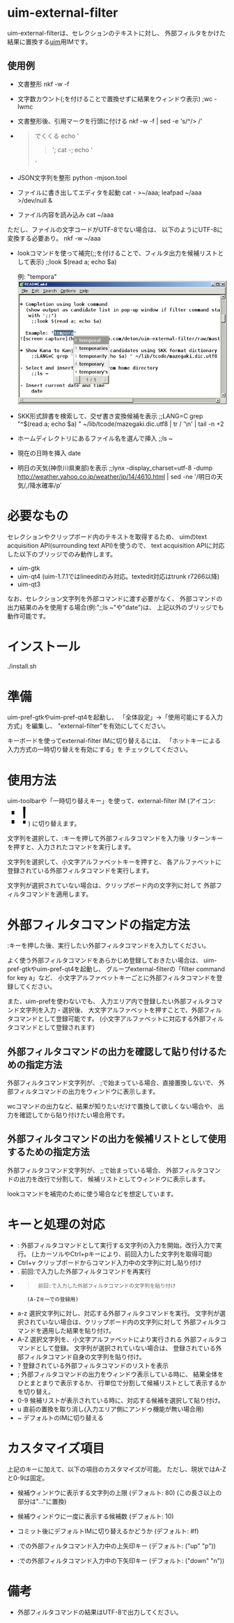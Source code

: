 uim-external-filter
===================

uim-external-filterは、セレクションのテキストに対し、
外部フィルタをかけた結果に置換する[uim](http://code.google.com/p/uim/)用IMです。

使用例
------

+ 文書整形
    nkf -w -f

+ 文字数カウント(;を付けることで置換せずに結果をウィンドウ表示)
    ;wc -lwmc

+ 文書整形後、引用マークを行頭に付ける
    nkf -w -f | sed -e 's/^/> /'

+ <blockquote>でくくる
    echo '<blockquote>'; cat -; echo '</blockquote>'

+ JSON文字列を整形
    python -mjson.tool

+ ファイルに書き出してエディタを起動
    cat - >~/aaa; leafpad ~/aaa >/dev/null &

- ファイル内容を読み込み
    cat ~/aaa

ただし、ファイルの文字コードがUTF-8でない場合は、
以下のようにUTF-8に変換する必要あり。
    nkf -w ~/aaa

+ lookコマンドを使って補完(;;を付けることで、フィルタ出力を候補リストとして表示)
    ;;look $(read a; echo $a)

  例: "tempora"
![表示例](https://github.com/deton/uim-external-filter/raw/master/external-filter-capture.png)

+ SKK形式辞書を検索して、交ぜ書き変換候補を表示
    ;;LANG=C grep "^$(read a; echo $a) " ~/lib/tcode/mazegaki.dic.utf8 | tr / '\n' | tail -n +2

- ホームディレクトリにあるファイル名を選んで挿入
    ;;ls ~

- 現在の日時を挿入
    date

- 明日の天気(神奈川県東部)を表示
    ;;lynx -display_charset=utf-8 -dump http://weather.yahoo.co.jp/weather/jp/14/4610.html | sed -ne '/明日の天気/,/降水確率/p'

必要なもの
==========

セレクションやクリップボード内のテキストを取得するため、
uimのtext acquisition API(surrounding text API)を使うので、
text acquisition APIに対応した以下のブリッジでのみ動作します。

  * uim-gtk
  * uim-qt4 (uim-1.7.1ではlineeditのみ対応。textedit対応はtrunk r7266以降)
  * uim-qt3

なお、セレクション文字列を外部コマンドに渡す必要がなく、
外部コマンドの出力結果のみを使用する場合(例:";;ls ~"や"date")は、
上記以外のブリッジでも動作可能です。

インストール
============

./install.sh

準備
====

uim-pref-gtkやuim-pref-qt4を起動し、
「全体設定」→「使用可能にする入力方式」を編集し、
"external-filter"を有効にしてください。

キーボードを使ってexternal-filter IMに切り替えるには、
「ホットキーによる入力方式の一時切り替えを有効にする」を
チェックしてください。

使用方法
========

uim-toolbarや「一時切り替えキー」を使って、external-filter IM
(アイコン: ![アイコン](https://github.com/deton/uim-external-filter/raw/master/pixmaps/external-filter.png))
に切り替えます。

文字列を選択して、:キーを押して外部フィルタコマンドを入力後
リターンキーを押すと、入力されたコマンドを実行します。

文字列を選択して、小文字アルファベットキーを押すと、
各アルファベットに登録されている外部フィルタコマンドを実行します。

文字列が選択されていない場合は、クリップボード内の文字列に対して
外部フィルタコマンドを適用します。

外部フィルタコマンドの指定方法
==============================

:キーを押した後、実行したい外部フィルタコマンドを入力してください。

よく使う外部フィルタコマンドをあらかじめ登録しておきたい場合は、
uim-pref-gtkやuim-pref-qt4を起動し、
グループexternal-filterの「filter command for key a」など、
小文字アルファベットキーごとに外部フィルタコマンドを登録してください。

また、uim-prefを使わないでも、
入力エリア内で登録したい外部フィルタコマンド文字列を入力・選択後、
大文字アルファベットを押すことで、外部フィルタコマンドとして登録可能です。
(小文字アルファベットに対応する外部フィルタコマンドとして登録されます)

外部フィルタコマンドの出力を確認して貼り付けるための指定方法
------------------------------------------------------------

外部フィルタコマンド文字列が、
;で始まっている場合、直接置換しないで、
外部フィルタコマンドの出力をウィンドウに表示します。

wcコマンドの出力など、結果が知りたいだけで置換して欲しくない場合や、
出力を確認してから貼り付けたい場合用です。

外部フィルタコマンドの出力を候補リストとして使用するための指定方法
------------------------------------------------------------------

外部フィルタコマンド文字列が、
;;で始まっている場合、
外部フィルタコマンドの出力を改行で分割して、
候補リストとしてウィンドウに表示します。

lookコマンドを補完のために使う場合などを想定しています。

キーと処理の対応
================

* :      外部フィルタコマンドとして実行する文字列の入力を開始。改行入力で実行。
         (上カーソルやCtrl+pキーにより、前回入力した文字列を取得可能)
* Ctrl+v クリップボードからコマンド入力中の文字列に対し貼り付け
* .      前回:で入力した外部フィルタコマンドを再実行
* >      前回:で入力した外部フィルタコマンドの文字列を貼り付け
         (A-Zキーでの登録用)
* a-z    選択文字列に対し、対応する外部フィルタコマンドを実行。
         文字列が選択されていない場合は、クリップボード内の文字列に対して
         外部フィルタコマンドを適用した結果を貼り付け。
* A-Z    選択文字列を、小文字アルファベットにより実行される
         外部フィルタコマンドとして登録。
         文字列が選択されていない場合は、
	 登録されている外部フィルタコマンド自身の文字列を貼り付け。
* ?      登録されている外部フィルタコマンドのリストを表示
* ;      外部フィルタコマンドの出力をウィンドウ表示している時に、
         結果全体をひとまとまりで表示するか、
         行単位で分割して候補リストとして表示するかを切り替え。
* 0-9    候補リストが表示されている時に、対応する候補を選択して貼り付け。
* u      直前の置換を取り消し(入力エリア側にアンドゥ機能が無い場合用)
* ~      デフォルトのIMに切り替える

カスタマイズ項目
================

上記のキーに加えて、以下の項目のカスタマイズが可能。
ただし、現状ではA-Zと0-9は固定。

* 候補ウィンドウに表示する文字列の上限 (デフォルト: 80)
  (この長さ以上の部分は"..."に置換)
* 候補ウィンドウに一度に表示する候補数 (デフォルト: 10)
* コミット後にデフォルトIMに切り替えるかどうか (デフォルト: #f)

* :での外部フィルタコマンド入力中の上矢印キー (デフォルト: ("up" "<Control>p"))
* :での外部フィルタコマンド入力中の下矢印キー (デフォルト: ("down" "<Control>n"))

備考
====

* 外部フィルタコマンドの結果はUTF-8で出力してください。
